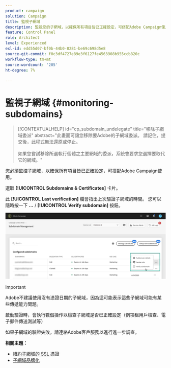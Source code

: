 ```yaml
---
product: campaign
solution: Campaign
title: 監視子網域
description: 監視您的子網域，以確保所有項目皆已正確設定，可搭配Adobe Campaign使用。
feature: Control Panel
role: Architect
level: Experienced
exl-id: edd55d07-bf0b-44b0-8281-be69c698d5e8
source-git-commit: f0c3df4727e89e3f6127fe4563908b955ccb820c
workflow-type: tm+mt
source-wordcount: '205'
ht-degree: 7%

---
```


# 監視子網域 {#monitoring-subdomains}

>[!CONTEXTUALHELP]
>id="cp_subdomain_undelegate"
>title="移除子網域委派"
>abstract="此畫面可讓您移除要Adobe的子網域委派。 請記住，提交後，此程式無法還原或停止。<br><br>如果您嘗試移除所選執行個體之主要網域的委派，系統會要求您選擇要取代它的網域。"

您必須監控子網域，以確保所有項目皆已正確設定，可搭配Adobe Campaign使用。

選取 **[!UICONTROL Subdomains & Certificates]** 卡片。

此 **[!UICONTROL Last verification]** 欄會指出上次驗證子網域的時間。 您可以隨時按一下 **...** / **[!UICONTROL Verify subdomain]** 按鈕。

![](assets/subdomain_verification.png)

>[!IMPORTANT]
>
>Adobe不建議使用沒有憑證日期的子網域，因為這可能表示這些子網域可能有某些傳遞能力問題。

啟動驗證時，會執行數個操作以檢查子網域是否已正確設定（例項租用戶檢查、電子郵件傳送測試等）

如果子網域的驗證失敗，請連絡Adobe客戶服務以進行進一步調查。

**相關主題：**

* [續約子網域的 SSL 憑證](../../subdomains-certificates/using/renewing-subdomain-certificate.md)
* [子網域品牌化](../../subdomains-certificates/using/subdomains-branding.md)

